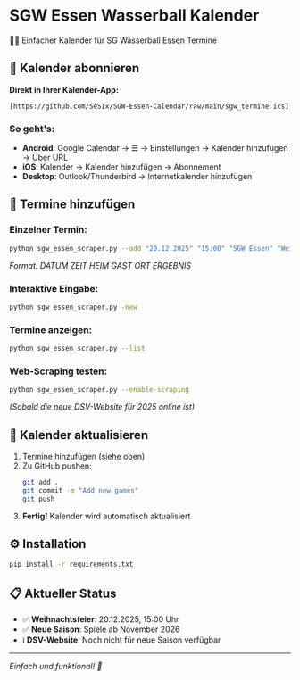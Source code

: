 # SGW Essen Wasserball Kalender

🏊‍♂️ Einfacher Kalender für SG Wasserball Essen Termine

## 📱 Kalender abonnieren

**Direkt in Ihrer Kalender-App:**

```
[https://github.com/SeSIx/SGW-Essen-Calendar/raw/main/sgw_termine.ics]
```

### So geht's:
- **Android**: Google Calendar → ☰ → Einstellungen → Kalender hinzufügen → Über URL
- **iOS**: Kalender → Kalender hinzufügen → Abonnement
- **Desktop**: Outlook/Thunderbird → Internetkalender hinzufügen

## 🎯 Termine hinzufügen

### Einzelner Termin:
```bash
python sgw_essen_scraper.py --add "20.12.2025" "15:00" "SGW Essen" "Weihnachtsfeier" "Weihnachtsmarkt" ""
```
*Format: DATUM ZEIT HEIM GAST ORT ERGEBNIS*

### Interaktive Eingabe:
```bash
python sgw_essen_scraper.py -new
```

### Termine anzeigen:
```bash
python sgw_essen_scraper.py --list
```

### Web-Scraping testen:
```bash
python sgw_essen_scraper.py --enable-scraping
```
*(Sobald die neue DSV-Website für 2025 online ist)*

## 🔄 Kalender aktualisieren

1. Termine hinzufügen (siehe oben)
2. Zu GitHub pushen:
   ```bash
   git add .
   git commit -m "Add new games"
   git push
   ```
3. **Fertig!** Kalender wird automatisch aktualisiert

## ⚙️ Installation

```bash
pip install -r requirements.txt
```

## 📋 Aktueller Status

- ✅ **Weihnachtsfeier**: 20.12.2025, 15:00 Uhr
- ✅ **Neue Saison**: Spiele ab November 2026
- ℹ️ **DSV-Website**: Noch nicht für neue Saison verfügbar

---

*Einfach und funktional! 🎉*
